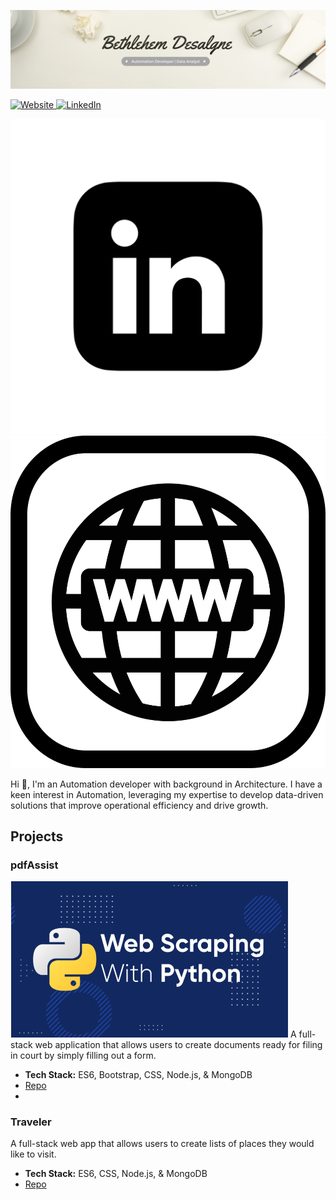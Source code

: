 ![Cover Image](https://github.com/BethlehemDesalgne/bethlehemdesalgne/blob/main/images/Cream%20Minimalist%20Corporate%20Personal%20Profile%20LinkedIn%20Banner.png)

<a href="https://www.linkedin.com/in/bethlehem-desalgne/">
  <img src="(https://github.com/BethlehemDesalgne/bethlehemdesalgne/blob/main/images/linkedin.png" alt="Website" width="50" />
</a>
<a href="https://bethlehemdesalgne.github.io/">
  <img src="(https://github.com/BethlehemDesalgne/bethlehemdesalgne/blob/main/images/website.png)" alt="LinkedIn" width="50" />
</a>

[![Website](https://github.com/BethlehemDesalgne/bethlehemdesalgne/blob/main/images/linkedin.png)](https://www.linkedin.com/in/bethlehem-desalgne/)
[![LinkedIn](https://github.com/BethlehemDesalgne/bethlehemdesalgne/blob/main/images/website.png)](https://bethlehemdesalgne.github.io/)





Hi 👋, I'm an Automation developer with background in Architecture. I have a keen interest in Automation, leveraging my expertise to develop data-driven solutions that improve operational efficiency and drive growth. 


## Projects

### pdfAssist
![pdfAssist Screenshot](https://github.com/BethlehemDesalgne/Browser-Automation-Web-Scraping-Craigslist/blob/main/images/IMAGES.png)
A full-stack web application that allows users to create documents ready for filing in court by simply filling out a form.
- **Tech Stack:** ES6, Bootstrap, CSS, Node.js, & MongoDB
- [Repo](https://github.com/BethlehemDesalgne/Browser-Automation-Web-Scraping-Craigslist)
- 

### Traveler
A full-stack web app that allows users to create lists of places they would like to visit.
- **Tech Stack:** ES6, CSS, Node.js, & MongoDB
- [Repo](link-to-repo)

<!-- You can add more projects here -->

